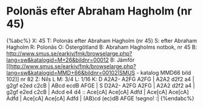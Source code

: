 # Polonäs efter Abraham Hagholm (nr 45)

{%abc%}
X: 45
T: Polonäs efter Abraham Hagholm (nr 45)
S: efter Abraham Hagholm
R: Polonäs
O: Östergötland
B: Abraham Hagholms notbok, nr 45
B: http://www.smus.se/earkiv/fmk/browselarge.php?lang=sw&katalogid=M+26&bildnr=00012
B: Jämför [[http://www.smus.se/earkiv/fmk/browselarge.php?lang=sw&katalogid=MMD+66&bildnr=00102|SMUS - katalog MMD66 bild 102]] nr 82
Z: Nils L
M: 3/4
L: 1/16
K: D
  A2A2- A2FG A2FG | A2A2 d2f2 a4 | g2gf e2ed c2cB | ABcd ecdB AFGE |
S D2A2- A2FG A2FG | A2A2 d2f2 a4 | g2gf e2ed c2cB | Adcd e4 d4 ::
  Ace[cA] Ace[cA] Adfd | Ace[cA] Ace[cA] Adfd | Ace[cA] Ace[cA] Adfd |
  (AB)cd (ec)dB AFGE !segno! :| 
{%endabc%}
